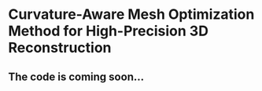 # Curvature-Aware Mesh Optimization Method for High-Precision 3D Reconstruction

## The code is coming soon...


